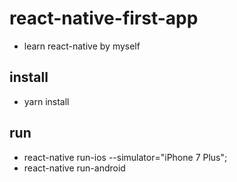 # react-native-first-app
* learn react-native by myself

## install
* yarn install

## run
* react-native run-ios --simulator="iPhone 7 Plus";
* react-native run-android